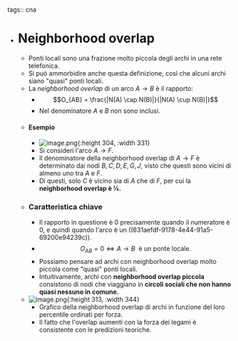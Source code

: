 tags:: cna

- # Neighborhood overlap
	- Ponti locali sono una frazione molto piccola degli archi in una rete telefonica.
	- Si può ammorbidire anche questa definizione, così che alcuni archi siano "quasi" ponti locali.
	- La *neighborhood overlap* di un arco $A \rightarrow B$ è il rapporto:
		- $$O_{AB} = \frac{|N(A) \cap N(B)|}{|N(A) \cup N(B)|}$$
		- Nel denominatore $A$ e $B$ non sono inclusi.
	- #### Esempio
		- ![image.png](../assets/image_1662798096968_0.png){:height 304, :width 331}
		- Si consideri l'arco $A \rightarrow F$.
		- Il denominatore della neighborhood overlap di $A \rightarrow F$ è determinato dai nodi $B, C, D, E, G, J$, visto che questi sono vicini di almeno uno tra $A$ e $F$.
		- Di questi, solo $C$ è vicino sia di $A$ che di $F$, per cui la **neighborhood overlap è ⅙.**
	- ### Caratteristica chiave
		- Il rapporto in questione è 0 precisamente quando il numeratore è 0, e quindi quando l'arco è un ((631aefdf-9178-4e44-91a5-69200e94239c)).
		- $$O_{AB} = 0 \Leftrightarrow A \rightarrow B \enspace\text{è un ponte locale.}$$
		- Possiamo pensare ad archi con neighborhood overlap molto piccola come "quasi" ponti locali.
		- Intuitivamente, archi con **neighborhood overlap piccola** consistono di nodi che viaggiano in **circoli sociali che non hanno quasi nessuno in comune.**
	- ![image.png](../assets/image_1662800228165_0.png){:height 313, :width 344}
		- Grafico della neighborhood overlap di archi in funzione del loro percentile ordinati per forza.
		- Il fatto che l'overlap aumenti con la forza dei legami è consistente con le predizioni teoriche.